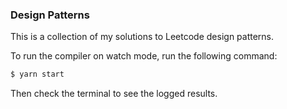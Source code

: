 ### Design Patterns

This is a collection of my solutions to Leetcode design patterns.

To run the compiler on watch mode, run the following command:

```bash
$ yarn start
```

Then check the terminal to see the logged results.
